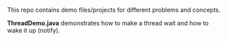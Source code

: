 This repo contains demo files/projects for different problems and concepts.

<b>ThreadDemo.java</b> demonstrates how to make a thread wait and how to wake it up (notify).
